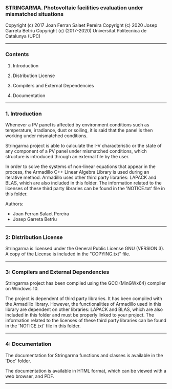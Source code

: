 ### STRINGARMA. Photovoltaic facilities evaluation under mismatched situations

 Copyright (c) 2017 Joan Ferran Salaet Pereira
 Copyright (c) 2020 Josep Garreta Betriu
 Copyright (c) (2017-2020) Universitat Politecnica de Catalunya (UPC) 

---
 
### Contents

1.  Introduction

2.  Distribution License

3.  Compilers and External Dependencies

4.  Documentation

---

### 1. Introduction

Whenever a PV panel is affected by environment conditions such as temperature, 
irradiance, dust or soiling, it is said that the panel is then working under
mismatched conditions.

Stringarma project is able to calculate the I-V characteristic or the state of 
any component of a PV panel under mismatched conditions, which structure is 
introduced through an external file by the user.

In order to solve the systems of non-linear equations that appear in the process,
the Armadillo C++ Linear Algebra Library is used during an iterative method.
Armadillo uses other third party libraries: LAPACK and BLAS, which are also 
included in this folder. The information related to the licenses of these third
party libraries can be found in the 'NOTICE.txt' file in this folder.

Authors:
  * Joan Ferran Salaet Pereira
  * Josep Garreta Betriu

---

### 2: Distribution License

Stringarma is licensed under the General Public License GNU (VERSION 3).
A copy of the License is included in the "COPYING.txt" file.

---

### 3: Compilers and External Dependencies

Stringarma project has been compiled using the GCC (MinGWx64) compiler 
on Windows 10.

The project is dependent of third party libraries. It has been compiled with 
the Armadillo library. However, the functionalities of Armadillo used in this 
library are dependent on other libraries: LAPACK and BLAS, which are also 
included in this folder and must be properly linked to your project.
The information related to the licenses of these third party libraries can 
be found in the 'NOTICE.txt' file in this folder.

---

### 4: Documentation

The documentation for Stringarma functions and classes is available in
the 'Doc' folder.

The documentation is available in HTML format, which can be viewed with 
a web browser, and PDF.

---